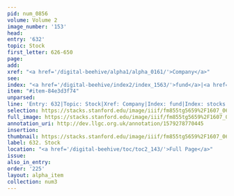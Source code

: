 ```yaml
---
pid: num_0856
volume: Volume 2
image_number: '153'
head: 
entry: '632'
topic: Stock
first_letter: 626-650
page: 
add: 
xref: "<a href='/digital-beehive/alpha1/alpha_0161/'>Company</a>"
see: 
index: "<a href='/digital-beehive/index2/index_1563/'>fund</a>|<a href='/digital-beehive/index4/index_3907/'>stocks</a>"
item: "#item-84e3d3f74"
unparsed: 
line: 'Entry: 632|Topic: Stock|Xref: Company|Index: fund|Index: stocks|#item-84e3d3f74'
selection: https://stacks.stanford.edu/image/iiif/fm855tg5659%2F1607_0620/444,2700,2844,501/full/0/default.jpg
full_image: https://stacks.stanford.edu/image/iiif/fm855tg5659%2F1607_0620/full/full/0/default.jpg
annotation_uri: http://dev.llgc.org.uk/annotation/1579278770445
insertion: 
thumbnail: https://stacks.stanford.edu/image/iiif/fm855tg5659%2F1607_0620/444,2700,600,180/250,/0/default.jpg
label: 632. Stock
location: "<a href='/digital-beehive/toc/toc2_143/'>Full Page</a>"
issue: 
also_in_entry: 
order: '225'
layout: alpha_item
collection: num3
---
```

